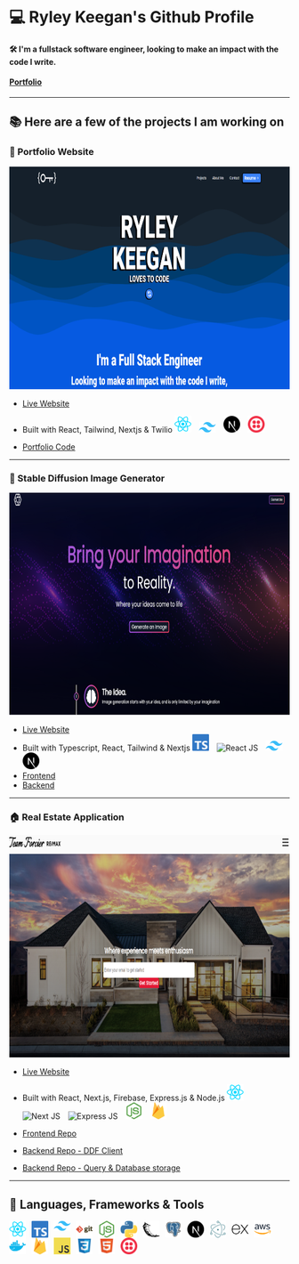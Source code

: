 # 💻 Ryley Keegan's Github Profile

#### 🛠️ I'm a fullstack software engineer, looking to make an impact with the code I write.
#### [Portfolio](https://www.ryleykeegan.dev)

---

## 📚 Here are a few of the projects I am working on

### 📘 Portfolio Website
<img alt ="Ryley Keegan's Portfolio Website" height="400px" width="1000px" src="https://raw.githubusercontent.com/47Key/portfolio_photos/master/portfolio/portfolio.png"/>

* [Live Website](https://www.ryleykeegan.dev)
* Built with React, Tailwind, Nextjs & Twilio
<img alt="React JS" width="30px" style="padding-right:10px;" src="https://github.com/47Key/portfolio_photos/blob/master/language-icons/reactjs.svg"/> <img alt="Tailwind CSS" width="30px" style="padding-right:10px;" src="https://github.com/47Key/portfolio_photos/blob/master/language-icons/tailwindcss.svg"/> <img alt="Next JS" width="30px" style="padding-right:10px;" src="https://github.com/47Key/portfolio_photos/blob/master/language-icons/nextjs.svg"/> <img alt="Typescript" width="30px" style="padding-right:10px;" src="https://github.com/47Key/portfolio_photos/blob/master/language-icons/twilio.svg"/>

* [Portfolio Code](https://github.com/47Key/Portfolio_Website)

---

### 🤖 Stable Diffusion Image Generator
<img alt="Stable Diffusion AI Image Generator" width="1000px" height="400px" src="https://raw.githubusercontent.com/47Key/portfolio_photos/master/stable-diffusion/stable-diffusion1.png" />

* [Live Website](https://www.keyai.ca)
* Built with Typescript, React, Tailwind & Nextjs
<img alt="Typescript" width="30px" style="padding-right:10px;" src="https://github.com/47Key/portfolio_photos/blob/master/language-icons/typescript.svg"/> <img alt="React JS" width="30px" style="padding-right:10px;" src="https://github.com/47Key/portfolio_photos/blob/masterlanguage-icons/reactjs.svg"/> <img alt="Tailwind CSS" width="30px" style="padding-right:10px;" src="https://github.com/47Key/portfolio_photos/blob/master/language-icons/tailwindcss.svg"/> <img alt="Next JS" width="30px" style="padding-right:10px;" src="https://github.com/47Key/portfolio_photos/blob/master/language-icons/nextjs.svg"/>
* [Frontend](https://github.com/47KeyAI_Image_Generator)
* [Backend](https://github.com/47Key/stable-diffusion_api-docker)

---
   
### 🏠 Real Estate Application
<img alt="Real Estate Application" width="1000px" height="400px" src="https://github.com/47Key/portfolio_photos/blob/master/team-forcier/team-forcier1.png
" />

* [Live Website](https://team-forcier.vercel.app/)
* Built with React, Next.js, Firebase, Express.js & Node.js
<img alt="React JS" width="30px" style="padding-right:10px;" src="https://github.com/47Key/portfolio_photos/blob/master/language-icons/reactjs.svg"/> <img alt="Next JS" width="30px" style="padding-right:10px;" src="https://github.com/47Keyportfolio_photos/blob/masterlanguage-icons/nextjs.svg"/> <img alt="Express JS" width="30px" style="padding-right:10px;" src="https://github.com/47Key/portfolio_photos/blob/master/language-icons/expressjs.svg"/> <img alt="Node JS" width="30px" style="padding-right:10px;" src="https://github.com/47Key/portfolio_photos/blob/master/language-icons/nodejs.svg"/> <img alt="Firebase JS" width="30px" style="padding-right:10px;" src="https://github.com/47Key/portfolio_photos/blob/master/language-icons/firebase.svg"/>

* [Frontend Repo](https://github.com/47Keyteam_forcier)
* [Backend Repo - DDF Client](https://githubcom/47Key/ddf_client_cloudfunctiontree/master/functions)
* [Backend Repo - Query & Database storage](https://github.com/47Key/fetch_post_ddf)


---


## 🧰 Languages, Frameworks & Tools

<img align="left" alt="React JS" width="30px" style="padding-right:10px;" src="https://github.com/47Key/portfolio_photos/blob/master/language-icons/reactjs.svg"/>

<img align="left" alt="Typescript" width="30px" style="padding-right:10px;" src="https://github.com/47Key/portfolio_photos/blob/master/language-icons/typescript.svg"/>

<img align="left" alt="Tailwind CSS" width="30px" style="padding-right:10px;" src="https://github.com/47Key/portfolio_photos/blob/master/language-icons/tailwindcss.svg"/>

<img align="left" alt="Git" width="30px" style="padding-right:10px;" src="https://github.com/47Key/portfolio_photos/blob/master/language-icons/git.svg"/>

<img align="left" alt="Node JS" width="30px" style="padding-right:10px;" src="https://github.com/47Key/portfolio_photos/blob/master/language-icons/nodejs.svg"/>

<img align="left" alt="Python" width="30px" style="padding-right:10px;" src="https://github.com/47Key/portfolio_photos/blob/master/language-icons/python.svg"/>

<img align="left" alt="Flask" width="30px" style="padding-right:10px;" src="https://github.com/47Key/portfolio_photos/blob/master/language-icons/flask.svg"/>

<img align="left" alt="PostgreSQL" width="30px" style="padding-right:10px;" src="https://github.com/47Key/portfolio_photos/blob/master/language-icons/postgres.svg"/>

<img align="left" alt="Next JS" width="30px" style="padding-right:10px;" src="https://github.com/47Key/portfolio_photos/blob/master/language-icons/nextjs.svg"/>

<img align="left" alt="Electron JS" width="30px" style="padding-right:10px;" src="https://github.com/47Key/portfolio_photos/blob/master/language-icons/electronjs.svg"/>

<img align="left" alt="Express JS" width="30px" style="padding-right:10px;" src="https://github.com/47Key/portfolio_photos/blob/master/language-icons/express.svg"/>

<img align="left" alt="Amazon Web Services" width="30px" style="padding-right:10px;" src="https://github.com/47Key/portfolio_photos/blob/master/language-icons/aws.svg"/>

<img align="left" alt="Docker" width="30px" style="padding-right:10px;" src="https://github.com/47Key/portfolio_photos/blob/master/language-icons/docker.svg"/>

<img align="left" alt="Firebase" width="30px" style="padding-right:10px;" src="https://github.com/47Key/portfolio_photos/blob/master/language-icons/firebase.svg"/>

<img align="left" alt="Javascript" width="30px" style="padding-right:10px;" src="https://github.com/47Key/portfolio_photos/blob/master/language-icons/js.svg"/>

<img align="left" alt="CSS" width="30px" style="padding-right:10px;" src="https://github.com/47Key/portfolio_photos/blob/master/language-icons/css.svg"/>

<img align="left" alt="HTML" width="30px" style="padding-right:10px;" src="https://github.com/47Key/portfolio_photos/blob/master/language-icons/html.svg"/>

<img align="left" alt="Twilio" width="30px" style="padding-right:10px;" src="https://github.com/47Key/portfolio_photos/blob/master/language-icons/twilio.svg"/>